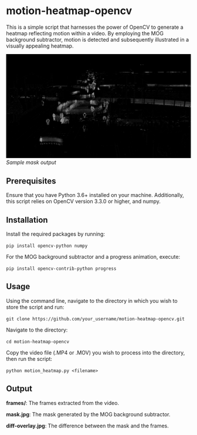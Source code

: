 # motion-heatmap-opencv

This is a simple script that harnesses the power of OpenCV to generate a heatmap reflecting motion within a video. By employing the MOG background subtractor, motion is detected and subsequently illustrated in a visually appealing heatmap.

![](./sample.jpg)
_Sample mask output_

## Prerequisites

Ensure that you have Python 3.6+ installed on your machine. Additionally, this script relies on OpenCV version 3.3.0 or higher, and numpy.

## Installation

Install the required packages by running:

`pip install opencv-python numpy`

For the MOG background subtractor and a progress animation, execute:

`pip install opencv-contrib-python progress`

## Usage

Using the command line, navigate to the directory in which you wish to store the script and run:

`git clone https://github.com/your_username/motion-heatmap-opencv.git`

Navigate to the directory:

`cd motion-heatmap-opencv`

Copy the video file (.MP4 or .MOV) you wish to process into the directory, then run the script:

`python motion_heatmap.py <filename>`

## Output

**frames/**: The frames extracted from the video.

**mask.jpg**: The mask generated by the MOG background subtractor.

**diff-overlay.jpg**: The difference between the mask and the frames.
